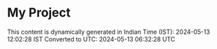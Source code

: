 # My Project

This content is dynamically generated in Indian Time (IST): 2024-05-13 12:02:28 IST
Converted to UTC: 2024-05-13 06:32:28 UTC
